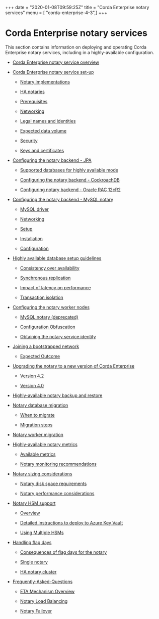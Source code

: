 +++
date = "2020-01-08T09:59:25Z"
title = "Corda Enterprise notary services"
menu = [ "corda-enterprise-4-3",]
+++


# Corda Enterprise notary services

This section contains information on deploying and operating Corda Enterprise notary services,
            including in a highly-available configuration.


* [Corda Enterprise notary service overview](ha-notary-service-overview.md)

* [Corda Enterprise notary service set-up](ha-notary-service-setup.md)
    * [Notary implementations](ha-notary-service-setup.md#notary-implementations)

    * [HA notaries](ha-notary-service-setup.md#ha-notaries)

    * [Prerequisites](ha-notary-service-setup.md#prerequisites)

    * [Networking](ha-notary-service-setup.md#networking)

    * [Legal names and identities](ha-notary-service-setup.md#legal-names-and-identities)

    * [Expected data volume](ha-notary-service-setup.md#expected-data-volume)

    * [Security](ha-notary-service-setup.md#security)

    * [Keys and certificates](ha-notary-service-setup.md#keys-and-certificates)


* [Configuring the notary backend - JPA](installing-jpa.md)
    * [Supported databases for highly available mode](installing-jpa.md#supported-databases-for-highly-available-mode)

    * [Configuring the notary backend - CockroachDB](installing-jpa.md#configuring-the-notary-backend-cockroachdb)

    * [Configuring notary backend - Oracle RAC 12cR2](installing-jpa.md#configuring-notary-backend-oracle-rac-12cr2)


* [Configuring the notary backend - MySQL notary](installing-percona.md)
    * [MySQL driver](installing-percona.md#mysql-driver)

    * [Networking](installing-percona.md#networking)

    * [Setup](installing-percona.md#setup)

    * [Installation](installing-percona.md#installation)

    * [Configuration](installing-percona.md#configuration)


* [Highly available database setup guidelines](db-guidelines.md)
    * [Consistency over availability](db-guidelines.md#consistency-over-availability)

    * [Synchronous replication](db-guidelines.md#synchronous-replication)

    * [Impact of latency on performance](db-guidelines.md#impact-of-latency-on-performance)

    * [Transaction isolation](db-guidelines.md#transaction-isolation)


* [Configuring the notary worker nodes](installing-the-notary-service.md)
    * [MySQL notary (deprecated)](installing-the-notary-service.md#mysql-notary-deprecated)

    * [Configuration Obfuscation](installing-the-notary-service.md#configuration-obfuscation)

    * [Obtaining the notary service identity](installing-the-notary-service.md#obtaining-the-notary-service-identity)


* [Joining a bootstrapped network](installing-the-notary-service-bootstrapper.md)
    * [Expected Outcome](installing-the-notary-service-bootstrapper.md#expected-outcome)


* [Upgrading the notary to a new version of Corda Enterprise](upgrading-the-ha-notary-service.md)
    * [Version 4.2](upgrading-the-ha-notary-service.md#version-4-2)

    * [Version 4.0](upgrading-the-ha-notary-service.md#version-4-0)


* [Highly-available notary backup and restore](backup-restore.md)

* [Notary database migration](notary-db-migration.md)
    * [When to migrate](notary-db-migration.md#when-to-migrate)

    * [Migration steps](notary-db-migration.md#migration-steps)


* [Notary worker migration](machine-migration.md)

* [Highly-available notary metrics](notary-metrics.md)
    * [Available metrics](notary-metrics.md#available-metrics)

    * [Notary monitoring recommendations](notary-metrics.md#notary-monitoring-recommendations)


* [Notary sizing considerations](notary-sizing.md)
    * [Notary disk space requirements](notary-sizing.md#notary-disk-space-requirements)

    * [Notary performance considerations](notary-sizing.md#notary-performance-considerations)


* [Notary HSM support](hsm-support.md)
    * [Overview](hsm-support.md#overview)

    * [Detailed instructions to deploy to Azure Key Vault](hsm-support.md#detailed-instructions-to-deploy-to-azure-key-vault)

    * [Using Multiple HSMs](hsm-support.md#using-multiple-hsms)


* [Handling flag days](handling-flag-days.md)
    * [Consequences of flag days for the notary](handling-flag-days.md#consequences-of-flag-days-for-the-notary)

    * [Single notary](handling-flag-days.md#single-notary)

    * [HA notary cluster](handling-flag-days.md#ha-notary-cluster)


* [Frequently-Asked-Questions](faq/toctree.md)
    * [ETA Mechanism Overview](faq/eta-mechanism.md)

    * [Notary Load Balancing](faq/notary-load-balancing.md)

    * [Notary Failover](faq/notary-failover.md)




